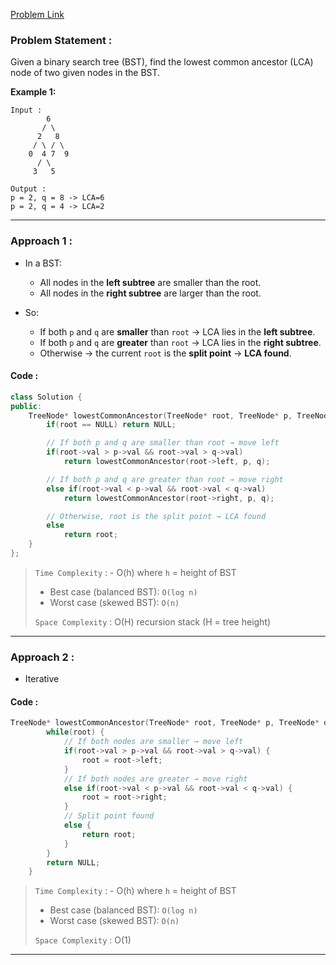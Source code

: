 [Problem Link](https://leetcode.com/problems/lowest-common-ancestor-of-a-binary-search-tree/description/)
### Problem Statement : 

Given a binary search tree (BST), find the lowest common ancestor (LCA) node of two given nodes in the BST.

**Example 1:**


```
Input : 
        6
       / \
      2   8
     / \ / \
    0  4 7  9
      / \
     3   5

Output : 
p = 2, q = 8 -> LCA=6
p = 2, q = 4 -> LCA=2

```

---

###  Approach 1 :

- In a BST:
    - All nodes in the **left subtree** are smaller than the root.
    - All nodes in the **right subtree** are larger than the root.
        
- So:
    - If both `p` and `q` are **smaller** than `root` → LCA lies in the **left subtree**.  
    - If both `p` and `q` are **greater** than `root` → LCA lies in the **right subtree**.
    - Otherwise → the current `root` is the **split point** → **LCA found**.

#### Code :

```cpp
class Solution {
public:
    TreeNode* lowestCommonAncestor(TreeNode* root, TreeNode* p, TreeNode* q) {
        if(root == NULL) return NULL;

        // If both p and q are smaller than root → move left
        if(root->val > p->val && root->val > q->val)
            return lowestCommonAncestor(root->left, p, q);

        // If both p and q are greater than root → move right
        else if(root->val < p->val && root->val < q->val)
            return lowestCommonAncestor(root->right, p, q);

        // Otherwise, root is the split point → LCA found
        else
            return root;
    }
};
```


> `Time Complexity` : - O(h) where `h` = height of BST
> - Best case (balanced BST): `O(log n)`
> - Worst case (skewed BST): `O(n)`
> 
> `Space Complexity` : O(H) recursion stack (H = tree height) 

---

### Approach 2 :

- Iterative

#### Code :

```cpp
TreeNode* lowestCommonAncestor(TreeNode* root, TreeNode* p, TreeNode* q) {
        while(root) {
            // If both nodes are smaller → move left
            if(root->val > p->val && root->val > q->val) {
                root = root->left;
            }
            // If both nodes are greater → move right
            else if(root->val < p->val && root->val < q->val) {
                root = root->right;
            }
            // Split point found
            else {
                return root;
            }
        }
        return NULL;
    }
```

> `Time Complexity` : - O(h) where `h` = height of BST
> - Best case (balanced BST): `O(log n)`
> - Worst case (skewed BST): `O(n)`
> 
> `Space Complexity` : O(1)

---
